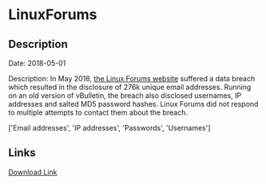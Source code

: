 # LinuxForums

## Description

Date: 2018-05-01

Description:
In May 2018, <a href="https://web.archive.org/web/20180502093437/http://www.linuxforums.org/forum" target="_blank" rel="noopener">the Linux Forums website</a> suffered a data breach which resulted in the disclosure of 276k unique email addresses. Running on an old version of vBulletin, the breach also disclosed usernames, IP addresses and salted MD5 password hashes. Linux Forums did not respond to multiple attempts to contact them about the breach.


['Email addresses', 'IP addresses', 'Passwords', 'Usernames']

## Links

[Download Link](https://link-to.net/1229997/119.16117068499842/dynamic/?r=aHR0cHM6Ly93d3cubWVkaWFmaXJlLmNvbS92aWV3L1IyYjJrUUlnWFZFS2RZby9saW51eGZvcnVtcy5vcmcvZmlsZQ==)